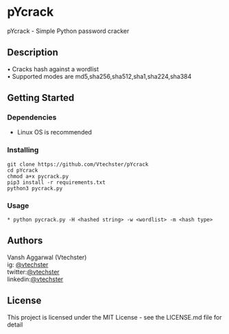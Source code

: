 # pYcrack
pYcrack - Simple Python password cracker
## Description
• Cracks hash against a wordlist<br>
• Supported modes are md5,sha256,sha512,sha1,sha224,sha384<br>
## Getting Started
### Dependencies
* Linux OS is recommended
### Installing
```
git clone https://github.com/Vtechster/pYcrack
cd pYcrack
chmod a+x pycrack.py
pip3 install -r requirements.txt
python3 pycrack.py
```
### Usage
```
* python pycrack.py -H <hashed string> -w <wordlist> -m <hash type>
```
## Authors
Vansh Aggarwal (Vtechster) <br>
ig: [@vtechster](https://www.instagram.com/vtechster)<br>
twitter:[@vtechster](https://twitter.com/vtechster)<br>
linkedin:[@vtechster](https://www.linkedin.com/in/vtechster)
## License
This project is licensed under the MIT License - see the LICENSE.md file for detail
